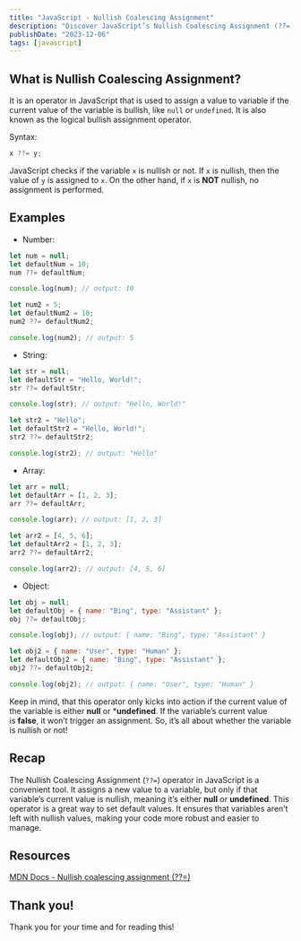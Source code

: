 ```yaml
---
title: "JavaScript - Nullish Coalescing Assignment"
description: "Discover JavaScript’s Nullish Coalescing Assignment (??=) operator. Learn its use in assigning default values and ensuring non-nullish variables."
publishDate: "2023-12-06"
tags: [javascript]
---
```


## What is Nullish Coalescing Assignment?

It is an operator in JavaScript that is used to assign a value to variable if the current value of the variable is bullish, like `null` or `undefined`. It is also known as the logical bullish assignment operator.

Syntax:

```jsx
x ??= y;
```

JavaScript checks if the variable `x` is nullish or not. If `x` is nullish, then the value of `y` is assigned to `x`. On the other hand, if `x` is **NOT** nullish, no assignment is performed.

## Examples

- Number:

```jsx
let num = null;
let defaultNum = 10;
num ??= defaultNum;

console.log(num); // output: 10

let num2 = 5;
let defaultNum2 = 10;
num2 ??= defaultNum2;

console.log(num2); // output: 5
```

- String:

```jsx
let str = null;
let defaultStr = "Hello, World!";
str ??= defaultStr;

console.log(str); // output: "Hello, World!"

let str2 = "Hello";
let defaultStr2 = "Hello, World!";
str2 ??= defaultStr2;

console.log(str2); // output: "Hello"
```

- Array:

```jsx
let arr = null;
let defaultArr = [1, 2, 3];
arr ??= defaultArr;

console.log(arr); // output: [1, 2, 3]

let arr2 = [4, 5, 6];
let defaultArr2 = [1, 2, 3];
arr2 ??= defaultArr2;

console.log(arr2); // output: [4, 5, 6]
```

- Object:

```jsx
let obj = null;
let defaultObj = { name: "Bing", type: "Assistant" };
obj ??= defaultObj;

console.log(obj); // output: { name: "Bing", type: "Assistant" }

let obj2 = { name: "User", type: "Human" };
let defaultObj2 = { name: "Bing", type: "Assistant" };
obj2 ??= defaultObj2;

console.log(obj2); // output: { name: "User", type: "Human" }
```

Keep in mind, that this operator only kicks into action if the current value of the variable is either **null** or ***undefined**. If the variable’s current value is **false**, it won’t trigger an assignment. So, it’s all about whether the variable is nullish or not!

## Recap

The Nullish Coalescing Assignment (`??=`) operator in JavaScript is a convenient tool. It assigns a new value to a variable, but only if that variable’s current value is nullish, meaning it’s either **null** or **undefined**. This operator is a great way to set default values. It ensures that variables aren’t left with nullish values, making your code more robust and easier to manage.

## Resources

[MDN Docs - Nullish coalescing assignment (??=)](https://developer.mozilla.org/en-US/docs/Web/JavaScript/Reference/Operators/Nullish_coalescing_assignment)

## Thank you!

Thank you for your time and for reading this!

